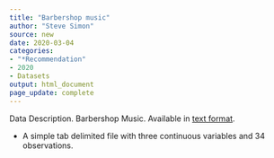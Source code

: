 ```yaml
---
title: "Barbershop music"
author: "Steve Simon"
source: new
date: 2020-03-04
categories:
- "*Recommendation"
- 2020
- Datasets
output: html_document
page_update: complete
---
```


Data Description. Barbershop Music. Available in [text format](https://dasl.datadescription.com/datafile/barbershop-music/).

<!---More--->

+ A simple tab delimited file with three continuous variables and 34 observations.
